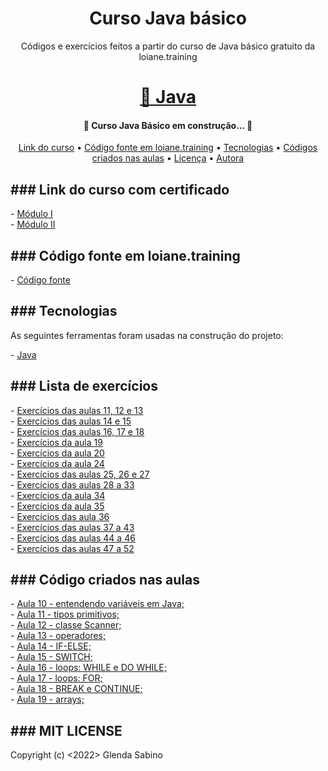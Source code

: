 
<h1 align="center">Curso Java básico</h1>
<p align="center">Códigos e exercícios feitos a partir do curso de Java básico gratuito da loiane.training</p>
<h1 align="center">
    <a href="https://www.java.com/pt-BR/">🔗 Java</a>
</h1>
<h4 align="center"> 
	🚧 Curso Java Básico em construção...  🚧
</h4>
<p align="center">
 <a href="#curso">Link do curso</a> •
 <a href="#fonte">Código fonte em loiane.training</a> • 
 <a href="#tecnologias">Tecnologias</a> • 
 <a href="#aulas">Códigos criados nas aulas</a> • 
 <a href="#licenc-a">Licença</a> • 
 <a href="#autora">Autora</a>
</p>

<h2 id="curso">### Link do curso com certificado</h2>
- <a href="https://loiane.training/continuar-curso/java-basico">Módulo I</a>
<br>
- <a href="https://loiane.training/continuar-curso/java-basico-ii">Módulo II</a>

<h2 id=fonte>### Código fonte em loiane.training</h2>
- <a href="https://github.com/loiane/curso-java-basico">Código fonte</a>

<h2 id=tecnologias>### Tecnologias</h2>
<p>As seguintes ferramentas foram usadas na construção do projeto:</p>
- <a href="https://www.java.com/pt-BR/">Java</a>

<h2 id=exercicios>### Lista de exercícios</h2>
- <a href="https://pt2.slideshare.net/loianeg/curso-java-bsico-exerccios-aulas-11-12-13">Exercícios das aulas 11, 12 e 13</a>
<br>
- <a href="https://pt2.slideshare.net/loianeg/curso-java-basico-exercicios-aulas-14-15">Exercícios das aulas 14 e 15</a>
<br>
- <a href="https://pt2.slideshare.net/loianeg/curso-java-basico-exercicios-aulas-16-17">Exercícios das aulas 16, 17 e 18</a>
<br>
- <a href="https://pt2.slideshare.net/loianeg/curso-java-basico-exercicios-aula-19">Exercícios da aula 19</a>
<br>
- <a href="https://pt2.slideshare.net/loianeg/curso-java-basico-exercicios-aula-20">Exercícios da aula 20</a>
<br>
- <a href="https://pt2.slideshare.net/loianeg/curso-java-basico-exercicios-aula-24">Exercícios da aula 24</a>
<br>
- <a href="https://pt2.slideshare.net/loianeg/curso-java-basico-exercicios-aula-25-a-27">Exercícios das aulas 25, 26 e 27</a>
<br>
- <a href="https://pt2.slideshare.net/loianeg/curso-java-basico-exercicios-aula-28-a-33">Exercícios das aulas 28 a 33</a>
<br>
- <a href="https://pt2.slideshare.net/loianeg/curso-java-basico-exercicios-aula-34">Exercícios da aula 34</a>
<br>
- <a href="https://pt2.slideshare.net/loianeg/curso-java-basico-exercicios-aula-35">Exercícios da aula 35</a>
<br>
- <a href="https://pt2.slideshare.net/loianeg/curso-java-basico-exercicios-aula-36">Exercícios das aula 36</a>
<br>
- <a href="https://pt2.slideshare.net/loianeg/curso-java-basico-exercicios-aula-36-a-43">Exercícios das aulas 37 a 43</a>
<br>
- <a href="https://pt2.slideshare.net/loianeg/curso-java-basico-exercicios-aula-44-a-46">Exercícios das aulas 44 a 46</a>
<br>
- <a href="https://pt2.slideshare.net/loianeg/curso-java-basico-exercicios-aula-47-a-52">Exercícios das aulas 47 a 52</a>


<h2 id=aulas>### Código criados nas aulas</h2>
- <a href="https://github.com/glendasabinoo/cursojava-basico/tree/main/aula10">Aula 10 - entendendo variáveis em Java;</a>
<br>
- <a href="https://github.com/glendasabinoo/cursojava-basico/tree/main/aula11">Aula 11 - tipos primitivos;</a>
<br>
- <a href="https://github.com/glendasabinoo/cursojava-basico/tree/main/aula12">Aula 12 - classe Scanner;</a>
<br>
- <a href="https://github.com/glendasabinoo/cursojava-basico/tree/main/aula13">Aula 13 - operadores;</a>
<br>
- <a href="https://github.com/glendasabinoo/cursojava-basico/tree/main/aula14">Aula 14 - IF-ELSE;</a>
<br>
- <a href="https://github.com/glendasabinoo/cursojava-basico/tree/main/aula15">Aula 15 - SWITCH;</a>
<br>
- <a href="https://github.com/glendasabinoo/cursojava-basico/tree/main/aula16">Aula 16 - loops: WHILE e DO WHILE;</a>
<br>
- <a href="https://github.com/glendasabinoo/cursojava-basico/tree/main/aula17">Aula 17 - loops: FOR;</a>
<br>
- <a href="https://github.com/glendasabinoo/cursojava-basico/tree/main/aula18">Aula 18 - BREAK e CONTINUE;</a>
<br>
- <a href="https://github.com/glendasabinoo/cursojava-basico/tree/main/aula19">Aula 19 - arrays;</a>


<h2>### MIT LICENSE</h2>
Copyright (c) <2022> Glenda Sabino
